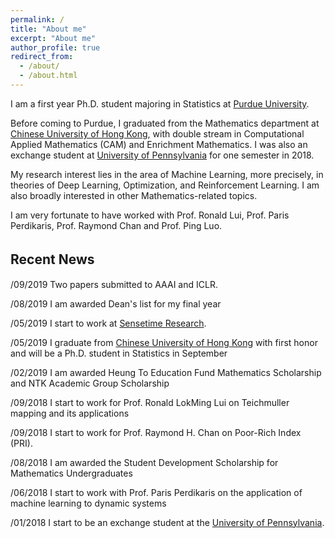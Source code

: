 ```yaml
---
permalink: /
title: "About me"
excerpt: "About me"
author_profile: true
redirect_from: 
  - /about/
  - /about.html
---
```


I am a first year Ph.D. student majoring in Statistics at [Purdue University](https://www.purdue.edu/).

Before coming to Purdue, I graduated from the Mathematics department at [Chinese University of Hong Kong](http://www.cuhk.edu.hk/english/index.html), with double stream in Computational Applied Mathematics (CAM) and Enrichment Mathematics. I was also an exchange student at [University of Pennsylvania](https://home.www.upenn.edu/) for one semester in 2018. 

My research interest lies in the area of Machine Learning, more precisely, in theories of Deep Learning, Optimization, and Reinforcement Learning. I am also broadly interested in other Mathematics-related topics.

I am very fortunate to have worked with Prof. Ronald Lui, Prof. Paris Perdikaris, Prof. Raymond Chan and Prof. Ping Luo. 


## Recent News　 
/09/2019 Two papers submitted to AAAI and ICLR.

/08/2019 I am awarded Dean's list for my final year

/05/2019 I start to work at [Sensetime Research](https://www.sensetime.com/en/).

/05/2019 I graduate from [Chinese University of Hong Kong](http://www.cuhk.edu.hk/english/index.html) with first honor and will be a Ph.D. student in Statistics in September

/02/2019 I am awarded Heung To Education Fund Mathematics Scholarship and NTK Academic Group Scholarship

/09/2018 I start to work for Prof. Ronald LokMing Lui on Teichmuller mapping and its applications

/09/2018 I start to work for Prof. Raymond H. Chan on Poor-Rich Index (PRI).

/08/2018 I am awarded the Student Development Scholarship for Mathematics Undergraduates

/06/2018 I start to work with Prof. Paris Perdikaris on the application of machine learning to dynamic systems
           
/01/2018 I start to be an exchange student at the [University of Pennsylvania](https://home.www.upenn.edu/).


<script type='text/javascript' id='clustrmaps' src='//cdn.clustrmaps.com/map_v2.js?cl=1c679e&w=a&t=n&d=rvMTQFEORcQs4AVWtIVoK6ghclOws8CSKxqlBN5Map8&co=ffffff'></script>
